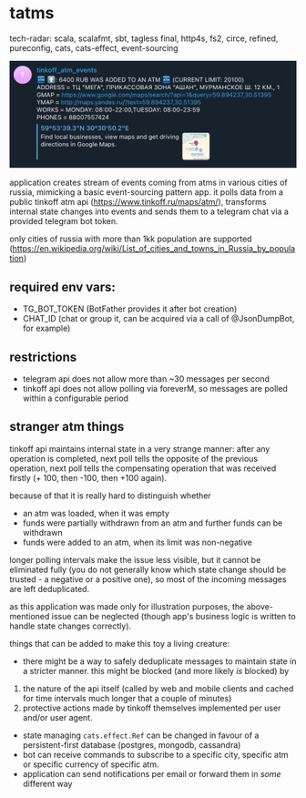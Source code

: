# tatms

tech-radar: scala, scalafmt, sbt, tagless final, http4s, fs2, circe, refined, pureconfig, cats, cats-effect, event-sourcing 

![_](picture.png)

application creates stream of events coming from atms in various cities of russia, mimicking a basic event-sourcing pattern app. it polls data from a public tinkoff atm api (https://www.tinkoff.ru/maps/atm/), transforms internal state changes into events and sends them to a telegram chat via a provided telegram bot token.

only cities of russia with more than 1kk population are supported (https://en.wikipedia.org/wiki/List_of_cities_and_towns_in_Russia_by_population)

## required env vars: 
- TG_BOT_TOKEN (BotFather provides it after bot creation)
- CHAT_ID (chat or group it, can be acquired via a call of @JsonDumpBot, for example)

## restrictions
- telegram api does not allow more than ~30 messages per second
- tinkoff api does not allow polling via foreverM, so messages are polled within a configurable period 

## stranger atm things
tinkoff api maintains internal state in a very strange manner: after any operation is completed, next poll tells the opposite of the previous operation, next poll tells the compensating operation that was received firstly (+ 100, then -100, then +100 again). 

because of that it is really hard to distinguish whether 
- an atm was loaded, when it was empty
- funds were partially withdrawn from an atm and further funds can be withdrawn
- funds were added to an atm, when its limit was non-negative

longer polling intervals make the issue less visible, but it cannot be eliminated fully (you do not generally know which state change should be trusted - a negative or a positive one), so most of the incoming messages are left deduplicated. 

as this application was made only for illustration purposes, the above-mentioned issue can be neglected (though app's business logic is written to handle state changes correctly).

things that can be added to make this toy a living creature: 

- there might be a way to safely deduplicate messages to maintain state in a stricter manner. this might be blocked (and more likely _is_ blocked) by
1. the nature of the api itself (called by web and mobile clients and cached for time intervals much longer that a couple of minutes)
2. protective actions made by tinkoff themselves implemented per user and/or user agent.
- state managing `cats.effect.Ref` can be changed in favour of a persistent-first database (postgres, mongodb, cassandra)
- bot can receive commands to subscribe to a specific city, specific atm or specific currency of specific atm.
- application can send notifications per email or forward them in _some_ different way